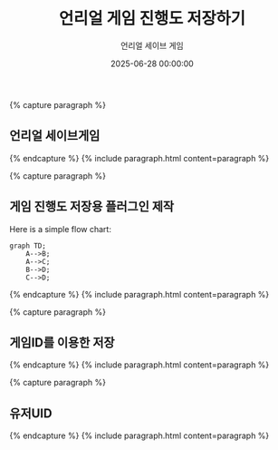 ﻿---
title: "언리얼 게임 진행도 저장하기"
date: 2025-06-28 00:00:00
layout: post
image: "images/icon_14.gif"
subtitle: 
 - "언리얼 세이브 게임"
description: "언리얼에서 게임 진행도 저장하는 방법에 대해 이야기 합니다"
published: true
order: 0
mermaid: true
---


{% capture paragraph %}

## **언리얼 세이브게임**

{% endcapture %}
{% include paragraph.html content=paragraph %}

{% capture paragraph %}
## **게임 진행도 저장용 플러그인 제작**

Here is a simple flow chart:

```mermaid
graph TD;
    A-->B;
    A-->C;
    B-->D;
    C-->D;
```

{% endcapture %}
{% include paragraph.html content=paragraph %}


{% capture paragraph %}

## **게임ID를 이용한 저장**

{% endcapture %}
{% include paragraph.html content=paragraph %}

{% capture paragraph %}
## **유저UID**

{% endcapture %}
{% include paragraph.html content=paragraph %}
